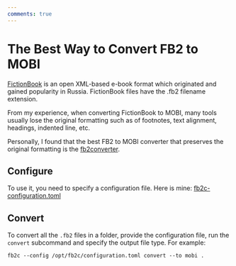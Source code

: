 ```yaml
---
comments: true
---
```


# The Best Way to Convert FB2 to MOBI

[FictionBook](https://en.wikipedia.org/w/index.php?title=FictionBook&oldid=1139978785)
is an open XML-based e-book format which originated and gained popularity in
Russia. FictionBook files have the .fb2 filename extension.

From my experience, when converting FictionBook to MOBI, many tools usually
lose the original formatting such as of footnotes, text alignment, headings,
indented line, etc.

Personally, I found that the best FB2 to MOBI converter that preserves the
original formatting is the
[fb2converter](https://github.com/rupor-github/fb2converter).

## Configure

To use it, you need to specify a configuration file. Here is mine:
[fb2c-configuration.toml](assets/fb2c/configuration.toml)

## Convert

To convert all the `.fb2` files in a folder, provide the configuration file,
run the `convert` subcommand and specify the output file type. For example:

```
fb2c --config /opt/fb2c/configuration.toml convert --to mobi .
```
